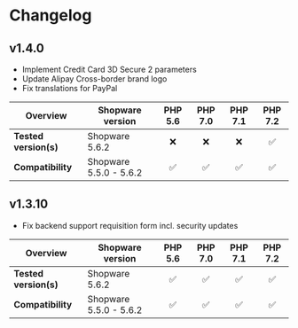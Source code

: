 # Changelog

## v1.4.0

*   Implement Credit Card 3D Secure 2 parameters  
*   Update Alipay Cross-border brand logo  
*   Fix translations for PayPal  

|        Overview       | Shopware version        | PHP 5.6 | PHP 7.0 | PHP 7.1 | PHP 7.2 |          
|-----------------------|-------------------------|:-------:|:-------:|:-------:|:-------:|        
| **Tested version(s)** |       Shopware 5.6.2    | :x:     | :x:     | :x:     | &#9989; |        
|   **Compatibility**   |  Shopware 5.5.0 - 5.6.2 | &#9989; | &#9989; | &#9989; | &#9989; | 


## v1.3.10

*   Fix backend support requisition form incl. security updates

|        Overview       | Shopware version        | PHP 5.6 | PHP 7.0 | PHP 7.1 | PHP 7.2 |          
|-----------------------|-------------------------|:-------:|:-------:|:-------:|:-------:|        
| **Tested version(s)** |       Shopware 5.6.2    | &#9989; | &#9989; | &#9989; | &#9989; |        
|   **Compatibility**   |  Shopware 5.5.0 - 5.6.2 | &#9989; | &#9989; | &#9989; | &#9989; |        

